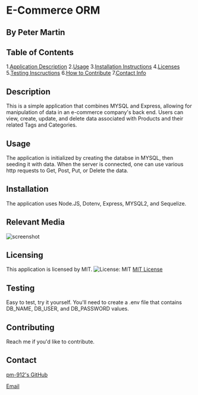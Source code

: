 # E-Commerce ORM 
## By Peter Martin
  
## Table of Contents
  1.[Application Description](#description)
  2.[Usage](#usage)
  3.[Installation Instructions](#installation)
  4.[Licenses](#licensing)
  5.[Testing Inscructions](#testing)
  6.[How to Contribute](#contributing)
  7.[Contact Info](#contact)

## Description
  This is a simple application that combines MYSQL and Express,
  allowing for manipulation of data in an e-commerce company's 
  back end. Users can view, create, update, and delete data associated
  with Products and their related Tags and Categories.
  
## Usage
  The application is initialized by creating the databse in MYSQL, 
  then seeding it with data. When the server is connected, one can use various http requests to Get, Post, Put, or Delete the data.
  
## Installation
  The application uses Node.JS, Dotenv, Express, MYSQL2, and
  Sequelize. 

## Relevant Media ##
  ![screenshot](./screenshot.png)


## Licensing
  This application is licensed by MIT.
  ![License: MIT](https://img.shields.io/badge/License-MIT-yellow.svg)
  [MIT License](https://opensource.org/licenses/MIT)
  
## Testing
  Easy to test, try it yourself. You'll need to create a .env file
  that contains DB_NAME, DB_USER, and DB_PASSWORD values.

## Contributing
  Reach me if you'd like to contribute.

## Contact
  [pm-912's GitHub](https://github.com/pm-912)

  <a href = "mailto:peterleemartin@gmail.com" > Email</a>
  
